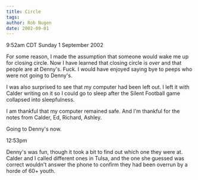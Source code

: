 ```yaml
---
title: Circle
tags: 
author: Rob Nugen
date: 2002-09-01
---
```


<p class=date>9:52am CDT Sunday 1 September 2002</p>

<p>For some reason, I made the assumption that someone would wake me
up for closing circle.  Now I have learned that closing circle is
<em>over</em> and that people are at Denny's.  Fuck.  I would have
enjoyed saying bye to peeps who were not going to Denny's.</p>

<p>I was also surprised to see that my computer had been left out.  I
left it with Calder writing on it so I could go to sleep after the
Silent Football game collapsed into sleepfulness.</p>

<p>I am thankful that my computer remained safe.  And I'm thankful for
the notes from Calder, Ed, Richard, Ashley.</p>

<p>Going to Denny's now.</p>

<p class=date>12:53pm</p>

<p>Denny's was fun, though it took a bit to find out which one they
were at.  Calder and I called different ones in Tulsa, and the one she
guessed was correct wouldn't answer the phone to confirm they had been
overrun by a horde of 60+ youth.</p>

